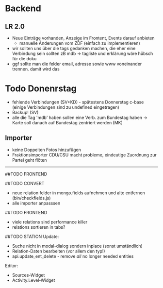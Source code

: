 # Backend
## LR 2.0
* Neue Einträge vorhanden, Anzeige im Frontent, Events darauf anbieten 
	* manuelle Änderungen vom ZDF (einfach zu implementieren) 
* wir sollten uns über die tags gedanken machen, die eher eine Verbindung sein sollten zB mdb -> tagliste und erklärung wäre hübsch für die doku
* ggf sollte man die felder email, adresse sowie www voneinander trennen. damit wird das 


# Todo Donenrstag

* fehlende Verbindungen (SV+KD) - spätestens Donnerstag c-base (einige Verbindungen sind zu undefined eingetragen)
* Backup! (SV)
* alle die Tag 'mdb' haben sollen eine Verb. zum Bundestag haben -> Karte soll danach auf Bundestag zentriert werden (MK)

## Importer
* keine Doppelten Fotos hinzufügen 
* Fraktionsimporter CDU/CSU macht probleme, eindeutige Zuordnung zur Partei geht flöten

---
##TODO FRONTEND


##TODO CONVERT
* neue relation felder in mongo.fields aufnehmen und alte entfernen (bin/checkfields.js)
* alle importer anpasssen

##TODO FRONTEND
* viele relations sind performance killer
* relations sortieren in tabs? 

##TODO STATION
Update:
* Suche nicht in modal-dialog sondern inplace (sonst umständlich)
* Relation-Daten bearbeiten (vor allem den typ!)
* api.update_ent_delete - remove _all_ no longer needed entities

Editor:
* Sources-Widget
* Activity.Level-Widget
